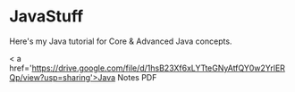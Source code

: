 # JavaStuff

Here's my Java tutorial for Core &amp; Advanced Java concepts.

< a href='https://drive.google.com/file/d/1hsB23Xf6xLYTteGNyAtfQY0w2YrlERQp/view?usp=sharing'>Java Notes PDF </a>
